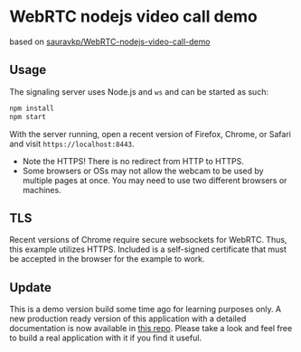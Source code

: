 # WebRTC nodejs video call demo

based on [sauravkp/WebRTC-nodejs-video-call-demo](https://github.com/sauravkp/WebRTC-nodejs-video-call-demo)

## Usage

The signaling server uses Node.js and `ws` and can be started as such:

```bash
npm install
npm start
```

With the server running, open a recent version of Firefox, Chrome, or Safari and visit `https://localhost:8443`.

* Note the HTTPS! There is no redirect from HTTP to HTTPS.
* Some browsers or OSs may not allow the webcam to be used by multiple pages at once. You may need to use two different browsers or machines.

## TLS

Recent versions of Chrome require secure websockets for WebRTC. Thus, this example utilizes HTTPS. Included is a self-signed certificate that must be accepted in the browser for the example to work.


## Update
This is a demo version build some time ago for learning purposes only. A new production ready version of this application with a detailed documentation is now available in [this repo](https://github.com/sauravkp/cignal). Please take a look and feel free to build a real application with it if you find it useful.
